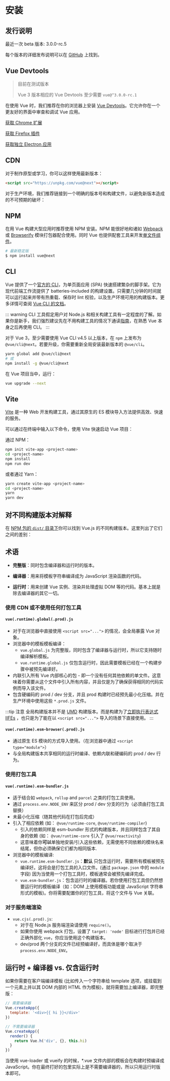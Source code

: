 # 安装

## 发行说明

最近一次 beta 版本: 3.0.0-rc.5

每个版本的详细发布说明可以在 [GitHub](https://github.com/vuejs/vue-next/releases) 上找到。

## Vue Devtools

> 目前在测试版本
>
> Vue 3 版本相应的 Vue Devtools 至少需要 `vue@^3.0.0-rc.1`

在使用 Vue 时，我们推荐在你的浏览器上安装 [Vue Devtools](https://github.com/vuejs/vue-devtools#vue-devtools)。它允许你在一个更友好的界面中审查和调试 Vue 应用。

[获取 Chrome 扩展](https://chrome.google.com/webstore/detail/vuejs-devtools/ljjemllljcmogpfapbkkighbhhppjdbg)

[获取 Firefox 插件](https://addons.mozilla.org/en-US/firefox/addon/vue-js-devtools/)

[获取独立 Electron 应用](https://github.com/vuejs/vue-devtools/blob/dev/packages/shell-electron/README.md)

## CDN

对于制作原型或学习，你可以这样使用最新版本：

```html
<script src="https://unpkg.com/vue@next"></script>
```

对于生产环境，我们推荐链接到一个明确的版本号和构建文件，以避免新版本造成的不可预期的破坏：

## NPM

在用 Vue 构建大型应用时推荐使用 NPM 安装。NPM 能很好地和诸如 [Webpack](https://webpack.js.org/) 或 [Browserify](http://browserify.org/) 模块打包器配合使用。同时 Vue 也提供配套工具来开发[单文件组件](../guide/single-file-component.html)。

```bash
# 最新稳定版
$ npm install vue@next
```

## CLI

Vue 提供了一个[官方的 CLI](https://github.com/vuejs/vue-cli)，为单页面应用 (SPA) 快速搭建繁杂的脚手架。它为现代前端工作流提供了 batteries-included 的构建设置。只需要几分钟的时间就可以运行起来并带有热重载、保存时 lint 校验，以及生产环境可用的构建版本。更多详情可查阅 [Vue CLI 的文档](https://cli.vuejs.org)。

::: warning
CLI 工具假定用户对 Node.js 和相关构建工具有一定程度的了解。如果你是新手，我们强烈建议先在不用构建工具的情况下通读<a href="./">指南</a>，在熟悉 Vue 本身之后再使用 CLI。
:::

对于 Vue 3，至少需要使用 Vue CLI v4.5 以上版本，在 `npm` 上发布为 `@vue/cli@next`。若要升级，你需要重新全局安装最新版本的 `@vue/cli`。

```bash
yarn global add @vue/cli@next
# 或
npm install -g @vue/cli@next
```

在 Vue 项目当中，运行：

```bash
vue upgrade --next
```

## Vite

[Vite](https://github.com/vitejs/vite) 是一种 Web 开发构建工具，通过其原生的 ES 模块导入方法提供高效、快速的服务。

可以通过在终端中输入以下命令，使用 Vite 快速启动 Vue 项目：

通过 NPM：

```bash
npm init vite-app <project-name>
cd <project-name>
npm install
npm run dev
```

或者通过 Yarn：

```bash
yarn create vite-app <project-name>
cd <project-name>
yarn
yarn dev
```

## 对不同构建版本对解释

在 [NPM 包的 `dist/` 目录下](https://cdn.jsdelivr.net/npm/vue@3.0.0-rc.1/dist/)你可以找到 Vue.js 的不同构建版本。这里列出了它们之间的差别：

## 术语

- **完整版**：同时包含编译器和运行时的版本。

- **编译器**：用来将模板字符串编译成为 JavaScript 渲染函数的代码。

- **运行时**：用来创建 Vue 实例、渲染并处理虚拟 DOM 等的代码。基本上就是除去编译器的其它一切。

### 使用 CDN 或不使用任何打包工具

#### `vue(.runtime).global(.prod).js`

- 对于在浏览器中直接使用 `<script src="...">` 的情况，会全局暴露 Vue 对象。
- 浏览器中的模板模板编译：
  - `vue.global.js` 为完整版，同时包含了编译器与运行时，所以它支持随时编译解析模板。
  - `vue.runtime.global.js` 仅包含运行时，因此需要模板已经在一个构建步骤中被预先编译好。
- 内联引入所有 Vue 内部核心的包 - 即一个没有任何其他依赖的单文件。这意味着你需要从这个文件中引入所有内容，并且仅是为了确保获得相同的代码实例而导入该文件。
- 包含硬编码的 prod / dev 分支，并且 prod 构建时已经预先最小化压缩。并在生产环境中使用这些 `*.prod.js` 文件。

:::tip 注意
全局构建版本并不是 [UMD](https://github.com/umdjs/umd) 构建版本。而是构建为了[立即执行表达式 IIFEs](https://developer.mozilla.org/en-US/docs/Glossary/IIFE) ，也只是为了能在以 `<script src="...">` 导入的场景下直接使用。
:::

#### `vue(.runtime).esm-browser(.prod).js`

- 通过原生 ES 模块的方式导入使用。（在浏览器中通过 `<script type="module">`）
- 与全局构建版本共享相同的运行时编译、依赖内联和硬编码的 prod / dev 行为。

### 使用打包工具

#### `vue(.runtime).esm-bundler.js`

- 适于结合如 `webpack`, `rollup` and `parcel` 之类的打包工具使用。
- 通过 `process.env.NODE_ENV` 来区分 prod / dev 分支的行为（必须由打包工具替换）
- 未最小化压缩（随其他代码在打包后完成）
- 引入了相应依赖 (如： `@vue/runtime-core`, `@vue/runtime-compiler`)
  - 引入的依赖同样是 esm-bundler 形式的构建版本，并且同样包含了其自身的依赖 (如： `@vue/runtime-core` 引入了 `@vue/reactivity`)
  - 这意味着你**可以**单独地安装/引入这些依赖，无需使用不同依赖的模块名来结尾，但你必须确保它们都为相同版本.
- 浏览器中的模板编译:
  - `vue.runtime.esm-bundler.js`：**默认** 只包含运行时，需要所有模板被预先编译好。这将会是打包工具的入口文件。(通过 `package.json` 中的 `module` 字段) 因为当使用一个打包工具时，模板通常会被预先编译完成。
  - `vue.esm-bundler.js`：包含运行时的编译器。若你使用打包工具但仍然想要运行时的模板编译（如：DOM 上使用模板功能或是 JavaScript 字符串形式的模板)。你将需要配置你的打包工具，将这个文件与 Vue 关联。

### 对于服务端渲染

- `vue.cjs(.prod).js`:
  - 对于在 Node.js 服务端渲染请使用 `require()`。
  - 如果你使用 webpack 打包，设置了 `target: 'node'` 目标进行打包并已经正确外部化 `vue`，你应当使用这个构建版本。
  - dev/prod 两个分支的文件已经预编译好，而具体是哪个取决于 `process.env.NODE_ENV`。

## 运行时 + 编译器 vs. 仅含运行时

如果你需要在客户端编译模板 (比如传入一个字符串给 template 选项，或挂载到一个元素上并以其 DOM 内部的 HTML 作为模板)，就将需要加上编译器，即完整版：

```js
// 需要编译器
Vue.createApp({
  template: '<div>{{ hi }}</div>'
})

// 不需要编译器
Vue.createApp({
  render() {
    return Vue.h('div', {}, this.hi)
  }
})
```

当使用 vue-loader 或 vueify 的时候，\*.vue 文件内部的模板会在构建时预编译成 JavaScript。你在最终打好的包里实际上是不需要编译器的，所以只用运行时版本即可。
